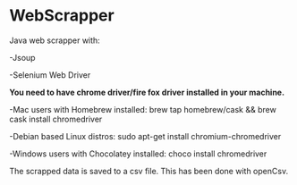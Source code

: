 # WebScrapper
Java web scrapper with:

-Jsoup

-Selenium Web Driver

**You need to have chrome driver/fire fox driver installed in your machine.**

-Mac users with Homebrew installed: brew tap homebrew/cask && brew cask install chromedriver

-Debian based Linux distros: sudo apt-get install chromium-chromedriver

-Windows users with Chocolatey installed: choco install chromedriver

The scrapped data is saved to a csv file. This has been done with openCsv.



